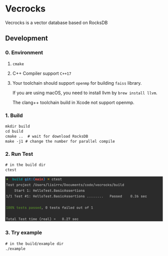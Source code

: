 # Vecrocks

Vecrocks is a vector database based on RocksDB

## Development

### 0. Environment

1. `cmake`
2. C++ Compiler support `C++17`
3. Your toolchain should support `openmp` for building `faiss` library.

   If you are using macOS, you need to install llvm by `brew install llvm`.

   The clang++ toolchain build in Xcode not support openmp.

### 1. Build

```shell
mkdir build
cd build
cmake ..  # wait for download RocksDB
make -j1 # change the number for parallel compile
```

### 2. Run Test

```shell
# in the build dir
ctest
```

![](docs/img/ctest_demo.png)

### 3. Try example

```shell
# in the build/example dir
./example
```
